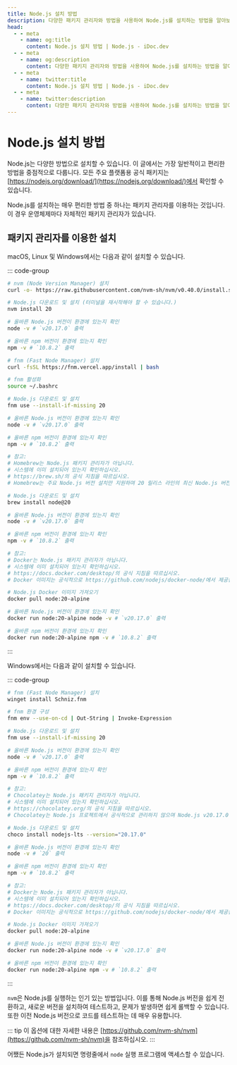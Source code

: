 ```yaml
---
title: Node.js 설치 방법
description: 다양한 패키지 관리자와 방법을 사용하여 Node.js를 설치하는 방법을 알아보십시오. nvm, fnm, Homebrew, Docker 및 기타 방법이 포함됩니다.
head:
  - - meta
    - name: og:title
      content: Node.js 설치 방법 | Node.js - iDoc.dev
  - - meta
    - name: og:description
      content: 다양한 패키지 관리자와 방법을 사용하여 Node.js를 설치하는 방법을 알아보십시오. nvm, fnm, Homebrew, Docker 및 기타 방법이 포함됩니다.
  - - meta
    - name: twitter:title
      content: Node.js 설치 방법 | Node.js - iDoc.dev
  - - meta
    - name: twitter:description
      content: 다양한 패키지 관리자와 방법을 사용하여 Node.js를 설치하는 방법을 알아보십시오. nvm, fnm, Homebrew, Docker 및 기타 방법이 포함됩니다.
---
```



# Node.js 설치 방법

Node.js는 다양한 방법으로 설치할 수 있습니다. 이 글에서는 가장 일반적이고 편리한 방법을 중점적으로 다룹니다. 모든 주요 플랫폼용 공식 패키지는 [https://nodejs.org/download/](https://nodejs.org/download/)에서 확인할 수 있습니다.

Node.js를 설치하는 매우 편리한 방법 중 하나는 패키지 관리자를 이용하는 것입니다. 이 경우 운영체제마다 자체적인 패키지 관리자가 있습니다.

## 패키지 관리자를 이용한 설치

macOS, Linux 및 Windows에서는 다음과 같이 설치할 수 있습니다.

::: code-group
```bash [nvm]
# nvm (Node Version Manager) 설치
curl -o- https://raw.githubusercontent.com/nvm-sh/nvm/v0.40.0/install.sh | bash

# Node.js 다운로드 및 설치 (터미널을 재시작해야 할 수 있습니다.)
nvm install 20

# 올바른 Node.js 버전이 환경에 있는지 확인
node -v # `v20.17.0` 출력

# 올바른 npm 버전이 환경에 있는지 확인
npm -v # `10.8.2` 출력
```
```bash [fnm]
# fnm (Fast Node Manager) 설치
curl -fsSL https://fnm.vercel.app/install | bash

# fnm 활성화
source ~/.bashrc

# Node.js 다운로드 및 설치
fnm use --install-if-missing 20

# 올바른 Node.js 버전이 환경에 있는지 확인
node -v # `v20.17.0` 출력

# 올바른 npm 버전이 환경에 있는지 확인
npm -v # `10.8.2` 출력
```
```bash [Brew]
# 참고:
# Homebrew는 Node.js 패키지 관리자가 아닙니다.
# 시스템에 이미 설치되어 있는지 확인하십시오.
# https://brew.sh/의 공식 지침을 따르십시오.
# Homebrew는 주요 Node.js 버전 설치만 지원하며 20 릴리스 라인의 최신 Node.js 버전을 지원하지 않을 수 있습니다.

# Node.js 다운로드 및 설치
brew install node@20

# 올바른 Node.js 버전이 환경에 있는지 확인
node -v # `v20.17.0` 출력

# 올바른 npm 버전이 환경에 있는지 확인
npm -v # `10.8.2` 출력
```
```bash [Docker]
# 참고:
# Docker는 Node.js 패키지 관리자가 아닙니다.
# 시스템에 이미 설치되어 있는지 확인하십시오.
# https://docs.docker.com/desktop/의 공식 지침을 따르십시오.
# Docker 이미지는 공식적으로 https://github.com/nodejs/docker-node/에서 제공됩니다.

# Node.js Docker 이미지 가져오기
docker pull node:20-alpine

# 올바른 Node.js 버전이 환경에 있는지 확인
docker run node:20-alpine node -v # `v20.17.0` 출력

# 올바른 npm 버전이 환경에 있는지 확인
docker run node:20-alpine npm -v # `10.8.2` 출력
```
:::

Windows에서는 다음과 같이 설치할 수 있습니다.

::: code-group
```bash [fnm]
# fnm (Fast Node Manager) 설치
winget install Schniz.fnm

# fnm 환경 구성
fnm env --use-on-cd | Out-String | Invoke-Expression

# Node.js 다운로드 및 설치
fnm use --install-if-missing 20

# 올바른 Node.js 버전이 환경에 있는지 확인
node -v # `v20.17.0` 출력

# 올바른 npm 버전이 환경에 있는지 확인
npm -v # `10.8.2` 출력
```
```bash [Chocolatey]
# 참고:
# Chocolatey는 Node.js 패키지 관리자가 아닙니다.
# 시스템에 이미 설치되어 있는지 확인하십시오.
# https://chocolatey.org/의 공식 지침을 따르십시오.
# Chocolatey는 Node.js 프로젝트에서 공식적으로 관리하지 않으며 Node.js v20.17.0 버전을 지원하지 않을 수 있습니다.

# Node.js 다운로드 및 설치
choco install nodejs-lts --version="20.17.0"

# 올바른 Node.js 버전이 환경에 있는지 확인
node -v # `20` 출력

# 올바른 npm 버전이 환경에 있는지 확인
npm -v # `10.8.2` 출력
```
```bash [Docker]
# 참고:
# Docker는 Node.js 패키지 관리자가 아닙니다.
# 시스템에 이미 설치되어 있는지 확인하십시오.
# https://docs.docker.com/desktop/의 공식 지침을 따르십시오.
# Docker 이미지는 공식적으로 https://github.com/nodejs/docker-node/에서 제공됩니다.

# Node.js Docker 이미지 가져오기
docker pull node:20-alpine

# 올바른 Node.js 버전이 환경에 있는지 확인
docker run node:20-alpine node -v # `v20.17.0` 출력

# 올바른 npm 버전이 환경에 있는지 확인
docker run node:20-alpine npm -v # `10.8.2` 출력
```
:::

`nvm`은 Node.js를 실행하는 인기 있는 방법입니다. 이를 통해 Node.js 버전을 쉽게 전환하고, 새로운 버전을 설치하여 테스트하고, 문제가 발생하면 쉽게 롤백할 수 있습니다. 또한 이전 Node.js 버전으로 코드를 테스트하는 데 매우 유용합니다.

::: tip
이 옵션에 대한 자세한 내용은 [https://github.com/nvm-sh/nvm](https://github.com/nvm-sh/nvm)을 참조하십시오.
:::

어쨌든 Node.js가 설치되면 명령줄에서 `node` 실행 프로그램에 액세스할 수 있습니다.
